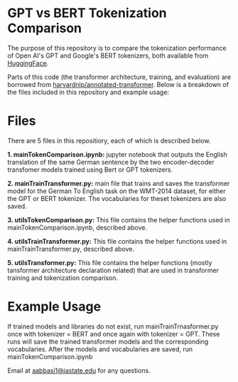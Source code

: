 # GPT vs BERT Tokenization Comparison

The purpose of this repository is to  compare the tokenization performance of Open AI's GPT and Google's BERT tokenizers, both available from [HuggingFace](https://huggingface.co/docs/transformers/v4.48.0/en/main_classes/tokenizer#transformers.PreTrainedTokenizer).
 
Parts of this code (the transformer architecture, training, and evaluation) are borrowed from [harvardnlp/annotated-transformer](https://github.com/harvardnlp/annotated-transformer). Below is a breakdown of the files included in this repository and example usage:

# Files
There are 5 files in this repositiory, each of which is described below.

**1. mainTokenComparison.ipynb:** jupyter notebook that outputs the English translation of the same German sentence by the two encoder-decoder transfomer models trained using Bert or GPT tokenizers.

**2. mainTrainTransformer.py:** main file that trains and saves the transformer model for the German To English task on the WMT-2014 dataset, for either the GPT or BERT tokenizer. The vocabularies for theset tokenizers are also saved.

**3. utilsTokenComparison.py:** This file contains the helper functions used in mainTokenComparison.ipynb, described above.

**4. utilsTrainTransformer.py:** This file contains the helper functions used in mainTrainTransformer.py, described above.

**5. utilsTransformer.py:** This file contains the helper functions (mostly tansformer architecture declaration related) that are used in transformer training and tokenization comparison. 

# Example Usage
If trained models and libraries do not exist, run mainTrainTrnasformer.py once with tokenizer = BERT and once again with tokenizer = GPT. These runs will save the trained transformer models and the corresponding vocabularies. After the models and vocabularies are saved, run mainTokenComparison.ipynb


Email at aabbasi1@iastate.edu for any questions.
